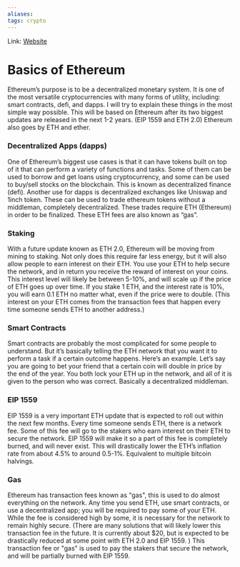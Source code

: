 ```yaml
---
aliases:
tags: crypto
---
```

Link: [Website](https://old.reddit.com/r/CryptoCurrency/comments/mshvtg/ethereum_explained_for_noobs/)

# Basics of Ethereum
Ethereum’s purpose is to be a decentralized monetary system. It is one of the most versatile cryptocurrencies with many forms of utility, including: smart contracts, defi, and dapps. I will try to explain these things in the most simple way possible. This will be based on Ethereum after its two biggest updates are released in the next 1-2 years. (EIP 1559 and ETH 2.0) Ethereum also goes by ETH and ether.

### Decentralized Apps (dapps)
One of Ethereum’s biggest use cases is that it can have tokens built on top of it that can perform a variety of functions and tasks. Some of them can be used to borrow and get loans using cryptocurrency, and some can be used to buy/sell stocks on the blockchain. This is known as decentralized finance (defi). Another use for dapps is decentralized exchanges like Uniswap and 1inch token. These can be used to trade ethereum tokens without a middleman, completely decentralized. These trades require ETH (Ethereum) in order to be finalized. These ETH fees are also known as “gas”.

### Staking
With a future update known as ETH 2.0, Ethereum will be moving from mining to staking. Not only does this require far less energy, but it will also allow people to earn interest on their ETH. You use your ETH to help secure the network, and in return you receive the reward of interest on your coins. This interest level will likely be between 5-10%, and will scale up if the price of ETH goes up over time. If you stake 1 ETH, and the interest rate is 10%, you will earn 0.1 ETH no matter what, even if the price were to double. (This interest on your ETH comes from the transaction fees that happen every time someone sends ETH to another address.)

### Smart Contracts
Smart contracts are probably the most complicated for some people to understand. But it’s basically telling the ETH network that you want it to perform a task if a certain outcome happens. Here’s an example. Let’s say you are going to bet your friend that a certain coin will double in price by the end of the year. You both lock your ETH up in the network, and all of it is given to the person who was correct. Basically a decentralized middleman.

### EIP 1559
EIP 1559 is a very important ETH update that is expected to roll out within the next few months. Every time someone sends ETH, there is a network fee. Some of this fee will go to the stakers who earn interest on their ETH to secure the network. EIP 1559 will make it so a part of this fee is completely burned, and will never exist. This will drastically lower the ETH’s inflation rate from about 4.5% to around 0.5-1%. Equivalent to multiple bitcoin halvings.

### Gas
Ethereum has transaction fees known as "gas", this is used to do almost everything on the network. Any time you send ETH, use smart contracts, or use a decentralized app; you will be required to pay some of your ETH. While the fee is considered high by some, it is necessary for the network to remain highly secure. (There are many solutions that will likely lower this transaction fee in the future. It is currently about $20, but is expected to be drastically reduced at some point with ETH 2.0 and EIP 1559. ) This transaction fee or "gas" is used to pay the stakers that secure the network, and will be partially burned with EIP 1559.